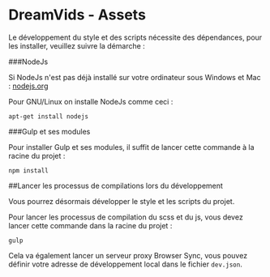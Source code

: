 # DreamVids - Assets

Le développement du style et des scripts nécessite des dépendances, pour les installer, veuillez suivre la démarche :

###NodeJs

Si NodeJs n'est pas déjà installé sur votre ordinateur sous Windows et Mac : [nodejs.org](http://nodejs.org/)

Pour GNU/Linux on installe NodeJs comme ceci : 

```shell
apt-get install nodejs
```

###Gulp et ses modules

Pour installer Gulp et ses modules, il suffit de lancer cette commande à la racine du projet :

```shell
npm install
```

##Lancer les processus de compilations lors du développement

Vous pourrez désormais développer le style et les scripts du projet.

Pour lancer les processus de compilation du scss et du js, vous devez lancer cette commande dans la racine du projet :

```shell
gulp
```

Cela va également lancer un serveur proxy Browser Sync, vous pouvez définir votre adresse de développement local dans le fichier `dev.json`.